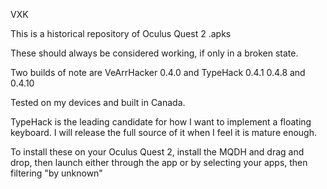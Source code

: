 VXK

This is a historical repository of
Oculus Quest 2 .apks

These should always be considered working, if only in a broken state.

Two builds of note are VeArrHacker 0.4.0 and TypeHack 0.4.1 0.4.8 and 0.4.10

Tested on my devices and built in Canada.

TypeHack is the leading candidate for how I want to implement a 
floating keyboard. I will release the full source of it when I 
feel it is mature enough.

To install these on your Oculus Quest 2, install the MQDH and 
drag and drop, then launch either through the app or by
selecting your apps, then filtering "by unknown"
